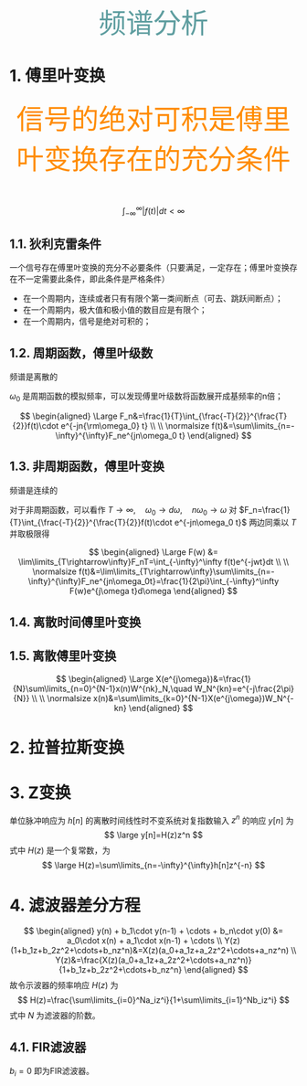 <font size=20 color=CadetBlue face="微软雅黑"><center>频谱分析</center></font>

# 1. 傅里叶变换

<font size=10 color=Darkorange><center>
信号的绝对可积是傅里叶变换存在的充分条件
</center></font>

$$\int_{-\infty}^{\infty} |f(t)| dt < \infty$$

## 1.1. 狄利克雷条件

一个信号存在傅里叶变换的充分不必要条件（只要满足，一定存在；傅里叶变换存在不一定需要此条件，即此条件是严格条件）

- 在一个周期内，连续或者只有有限个第一类间断点（可去、跳跃间断点）；
- 在一个周期内，极大值和极小值的数目应是有限个；
- 在一个周期内，信号是绝对可积的；

## 1.2. 周期函数，傅里叶级数

频谱是离散的

$\omega_0$ 是周期函数的模拟频率，可以发现傅里叶级数将函数展开成基频率的n倍；

$$
\begin{aligned}
\Large F_n&=\frac{1}{T}\int_{\frac{-T}{2}}^{\frac{T}{2}}f(t)\cdot e^{-jn{\rm\omega_0} t} \\
\\
\normalsize f(t)&=\sum\limits_{n=-\infty}^{\infty}F_ne^{jn\omega_0 t}
\end{aligned}
$$

## 1.3. 非周期函数，傅里叶变换

频谱是连续的

对于非周期函数，可以看作 $T\rightarrow\infty,\quad \omega_0\rightarrow d\omega,\quad n\omega_0\rightarrow\omega$ 对 $F_n=\frac{1}{T}\int_{\frac{-T}{2}}^{\frac{T}{2}}f(t)\cdot e^{-jn\omega_0 t}$ 两边同乘以 $T$ 并取极限得  

$$
\begin{aligned}
\Large F(w) &= \lim\limits_{T\rightarrow\infty}F_nT=\int_{-\infty}^\infty f(t)e^{-jwt}dt \\
\\
\normalsize f(t)&=\lim\limits_{T\rightarrow\infty}\sum\limits_{n=-\infty}^{\infty}F_ne^{jn\omega_0t}=\frac{1}{2\pi}\int_{-\infty}^\infty F(w)e^{j\omega t}d\omega
\end{aligned}
$$

## 1.4. 离散时间傅里叶变换

## 1.5. 离散傅里叶变换

$$
\begin{aligned}
\Large X(e^{j\omega})&=\frac{1}{N}\sum\limits_{n=0}^{N-1}x(n)W^{nk}_N,\quad W_N^{kn}=e^{-j\frac{2\pi}{N}} \\
\\
\normalsize x(n)&=\sum\limits_{k=0}^{N-1}X(e^{j\omega})W_N^{-kn}
\end{aligned}
$$

# 2. 拉普拉斯变换

# 3. Z变换

单位脉冲响应为 $h[n]$ 的离散时间线性时不变系统对复指数输入 $z^n$ 的响应 $y[n]$ 为
$$
\large y[n]=H(z)z^n
$$
式中 $H(z)$ 是一个复常数，为
$$
\large H(z)=\sum\limits_{n=-\infty}^{\infty}h[n]z^{-n}
$$

# 4. 滤波器差分方程

$$
\begin{aligned}
y(n) + b_1\cdot y(n-1) + \cdots + b_n\cdot y(0) &= a_0\cdot x(n) + a_1\cdot x(n-1) + \cdots \\
Y(z)(1+b_1z+b_2z^2+\cdots+b_nz^n)&=X(z)(a_0+a_1z+a_2z^2+\cdots+a_nz^n) \\
Y(z)&=\frac{X(z)(a_0+a_1z+a_2z^2+\cdots+a_nz^n)}{1+b_1z+b_2z^2+\cdots+b_nz^n}
\end{aligned}
$$
故令示波器的频率响应 $H(z)$ 为
$$
H(z)=\frac{\sum\limits_{i=0}^Na_iz^i}{1+\sum\limits_{i=1}^Nb_iz^i}
$$
式中 $N$ 为滤波器的阶数。

## 4.1. FIR滤波器

$b_i=0$ 即为FIR滤波器。